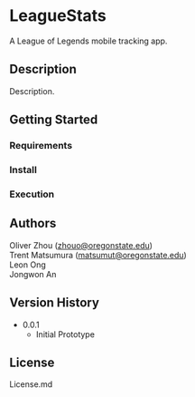 # LeagueStats

A League of Legends mobile tracking app.

## Description

Description.

## Getting Started

### Requirements

### Install

### Execution

## Authors

Oliver Zhou (zhouo@oregonstate.edu)  
Trent Matsumura (matsumut@oregonstate.edu)  
Leon Ong  
Jongwon An  

## Version History

* 0.0.1
    * Initial Prototype

## License

License.md
